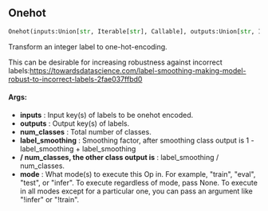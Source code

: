 ## Onehot
```python
Onehot(inputs:Union[str, Iterable[str], Callable], outputs:Union[str, Iterable[str]], num_classes:int, label_smoothing:float=0.0, mode:Union[NoneType, str, Iterable[str]]=None)
```
Transform an integer label to one-hot-encoding.

This can be desirable for increasing robustness against incorrect labels:https://towardsdatascience.com/label-smoothing-making-model-robust-to-incorrect-labels-2fae037ffbd0



#### Args:

* **inputs** :  Input key(s) of labels to be onehot encoded.
* **outputs** :  Output key(s) of labels.
* **num_classes** :  Total number of classes.
* **label_smoothing** :  Smoothing factor, after smoothing class output is 1 - label_smoothing + label_smoothing
* **/ num_classes, the other class output is** :  label_smoothing / num_classes.
* **mode** :  What mode(s) to execute this Op in. For example, "train", "eval", "test", or "infer". To execute            regardless of mode, pass None. To execute in all modes except for a particular one, you can pass an argument            like "!infer" or "!train".    